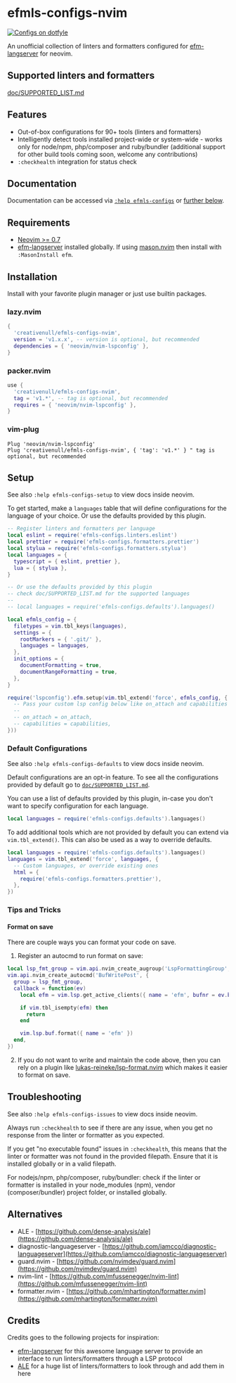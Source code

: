# efmls-configs-nvim

<a href="https://dotfyle.com/plugins/creativenull/efmls-configs-nvim">
  <img src="https://dotfyle.com/plugins/creativenull/efmls-configs-nvim/shield" alt="Configs on dotfyle">
</a>

An unofficial collection of linters and formatters configured for [efm-langserver][efm-langserver] for neovim.

## Supported linters and formatters

[doc/SUPPORTED_LIST.md](./doc/SUPPORTED_LIST.md)

## Features

- Out-of-box configurations for 90+ tools (linters and formatters)
- Intelligently detect tools installed project-wide or system-wide - works only for node/npm, php/composer and
  ruby/bundler (additional support for other build tools coming soon, welcome any contributions)
- `:checkhealth` integration for status check

## Documentation

Documentation can be accessed via [`:help efmls-configs`](./doc/efmls-configs.txt) or [further below](#setup).

## Requirements

- [Neovim >= 0.7][neovim]
- [efm-langserver][efm-langserver] installed globally. If using [mason.nvim](https://github.com/williamboman/mason.nvim)
  then install with `:MasonInstall efm`.

## Installation

Install with your favorite plugin manager or just use builtin packages.

### lazy.nvim

```lua
{
  'creativenull/efmls-configs-nvim',
  version = 'v1.x.x', -- version is optional, but recommended
  dependencies = { 'neovim/nvim-lspconfig' },
}
```

### packer.nvim

```lua
use {
  'creativenull/efmls-configs-nvim',
  tag = 'v1.*', -- tag is optional, but recommended
  requires = { 'neovim/nvim-lspconfig' },
}
```

### vim-plug

```vim
Plug 'neovim/nvim-lspconfig'
Plug 'creativenull/efmls-configs-nvim', { 'tag': 'v1.*' } " tag is optional, but recommended
```

## Setup

See also `:help efmls-configs-setup` to view docs inside neovim.

To get started, make a `languages` table that will define configurations for the language of your choice. Or use the
defaults provided by this plugin.

```lua
-- Register linters and formatters per language
local eslint = require('efmls-configs.linters.eslint')
local prettier = require('efmls-configs.formatters.prettier')
local stylua = require('efmls-configs.formatters.stylua')
local languages = {
  typescript = { eslint, prettier },
  lua = { stylua },
}

-- Or use the defaults provided by this plugin
-- check doc/SUPPORTED_LIST.md for the supported languages
--
-- local languages = require('efmls-configs.defaults').languages()

local efmls_config = {
  filetypes = vim.tbl_keys(languages),
  settings = {
    rootMarkers = { '.git/' },
    languages = languages,
  },
  init_options = {
    documentFormatting = true,
    documentRangeFormatting = true,
  },
}

require('lspconfig').efm.setup(vim.tbl_extend('force', efmls_config, {
  -- Pass your custom lsp config below like on_attach and capabilities
  --
  -- on_attach = on_attach,
  -- capabilities = capabilities,
}))
```

### Default Configurations

See also `:help efmls-configs-defaults` to view docs inside neovim.

Default configurations are an opt-in feature. To see all the configurations provided by default go to
[`doc/SUPPORTED_LIST.md`](./doc/SUPPORTED_LIST.md).

You can use a list of defaults provided by this plugin, in-case you don't want to specify configuration
for each language.

```lua
local languages = require('efmls-configs.defaults').languages()
```

To add additional tools which are not provided by default you can extend via `vim.tbl_extend()`. This can also be used
as a way to override defaults.

```lua
local languages = require('efmls-configs.defaults').languages()
languages = vim.tbl_extend('force', languages, {
  -- Custom languages, or override existing ones
  html = {
    require('efmls-configs.formatters.prettier'),
  },
})
```

### Tips and Tricks

#### Format on save

There are couple ways you can format your code on save.

1. Register an autocmd to run format on save:

```lua
local lsp_fmt_group = vim.api.nvim_create_augroup('LspFormattingGroup', {})
vim.api.nvim_create_autocmd('BufWritePost', {
  group = lsp_fmt_group,
  callback = function(ev)
    local efm = vim.lsp.get_active_clients({ name = 'efm', bufnr = ev.buf })

    if vim.tbl_isempty(efm) then
      return
    end

    vim.lsp.buf.format({ name = 'efm' })
  end,
})
```

2. If you do not want to write and maintain the code above, then you can rely on a plugin like
[lukas-reineke/lsp-format.nvim][lsp-format] which makes it easier to format on save.

## Troubleshooting

See also `:help efmls-configs-issues` to view docs inside neovim.

Always run `:checkhealth` to see if there are any issue, when you get no response from the linter or formatter
as you expected.

If you get "no executable found" issues in `:checkhealth`, this means that the linter or formatter was not found in the
provided filepath. Ensure that it is installed globally or in a valid filepath.

For nodejs/npm, php/composer, ruby/bundler: check if the linter or formatter is installed in your node_modules (npm),
vendor (composer/bundler) project folder, or installed globally.

## Alternatives

- ALE - [https://github.com/dense-analysis/ale](https://github.com/dense-analysis/ale)
- diagnostic-languageserver - [https://github.com/iamcco/diagnostic-languageserver](https://github.com/iamcco/diagnostic-languageserver)
- guard.nvim - [https://github.com/nvimdev/guard.nvim](https://github.com/nvimdev/guard.nvim)
- nvim-lint - [https://github.com/mfussenegger/nvim-lint](https://github.com/mfussenegger/nvim-lint)
- formatter.nvim - [https://github.com/mhartington/formatter.nvim](https://github.com/mhartington/formatter.nvim)

## Credits

Credits goes to the following projects for inspiration:

- [efm-langserver][efm-langserver] for this awesome language server to provide an interface to run linters/formatters
  through a LSP protocol
- [ALE][ale] for a huge list of linters/formatters to look through and add them in here

[efm-langserver]: https://github.com/mattn/efm-langserver
[schema-file]: https://github.com/mattn/efm-langserver/blob/master/schema.json
[ale]: https://github.com/dense-analysis/ale
[nvim-lsp]: https://neovim.io/doc/user/lsp.html
[neovim]: https://github.com/neovim/neovim
[lspconfig]: https://github.com/neovim/nvim-lspconfig
[lsp-format]: https://github.com/lukas-reineke/lsp-format.nvim
